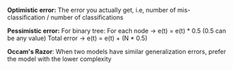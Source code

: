 **Optimistic error:** The error you actually get, i.e, number of mis-classification / number of classifications

**Pessimistic error:**
For binary tree:
For each node -> e(t) = e(t) * 0.5 (0.5 can be any value)
Total error -> e(t) = e(t) + (N * 0.5)


**Occam's Razor**:
When two models have similar generalization errors, prefer the model with the lower complexity